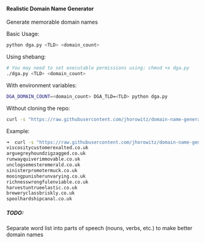 #### Realistic Domain Name Generator

Generate memorable domain names

Basic Usage:
```bash
python dga.py <TLD> <domain_count>
```

Using shebang:
```bash
# You may need to set executable permissions using: chmod +x dga.py
./dga.py <TLD> <domain_count>
```

With environment variables:
```bash
DGA_DOMAIN_COUNT=<domain_count> DGA_TLD=<TLD> python dga.py
```

Without cloning the repo:
```bash
curl -s "https://raw.githubusercontent.com/jhorowitz/domain-name-generation/master/dga.py" | DGA_DOMAIN_COUNT=<domain_count> DGA_TLD=<TLD> python
```

Example:

```bash
➜  curl -s "https://raw.githubusercontent.com/jhorowitz/domain-name-generation/master/dga.py" | DGA_DOMAIN_COUNT=10 DGA_TLD=co.uk python
viscositycustomerexalted.co.uk
arguegreyhoundzigzagged.co.uk
runwayquiverimmovable.co.uk
unclogsemesteremerald.co.uk
sinisterpromotermuck.co.uk
mooingpunisherunvarying.co.uk
richnesswrongfulenviable.co.uk
harvestuntrueelastic.co.uk
breweryclassbriskly.co.uk
spoolhardshipcanal.co.uk
```

##### TODO:
Separate word list into parts of speech (nouns, verbs, etc.) to make better domain names

